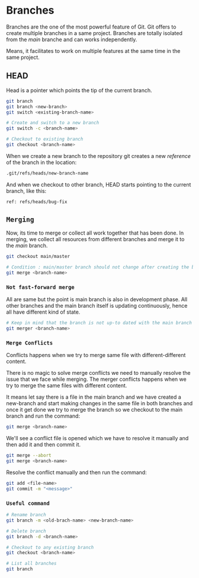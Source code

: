 # Branches

Branches are the one of the most powerful feature of Git. Git offers to create multiple branches in a same project. Branches are totally isolated from the _main_ branche and can works independently.

Means, it facilitates to work on multiple features at the same time in the same project.

## HEAD

Head is a pointer which points the tip of the current branch.

```bash
git branch
git branch <new-branch>
git switch <existing-branch-name>

# Create and switch to a new branch
git switch -c <branch-name>

# Checkout to existing branch
git checkout <branch-name>
```

When we create a new branch to the repository git creates a new _reference_ of the branch in the location:

```bash
.git/refs/heads/new-branch-name
```

And when we checkout to other branch, HEAD starts pointing to the current branch, like this:

```bash
ref: refs/heads/bug-fix
```

## `Merging`

Now, its time to merge or collect all work together that has been done. In merging, we collect all resources from different branches and merge it to the _main_ branch.

```bash
git checkout main/master

# Condition : main/master branch should not change after creating the branch
git merge <branch-name>
```

### `Not fast-forward merge`

All are same but the point is main branch is also in development phase. All other branches and the main branch itself is updating continuously, hence all have different kind of state.

```bash
# Keep in mind that the branch is not up-to dated with the main branch
git merger <branch-name>
```

### `Merge Conflicts`

Conflicts happens when we try to merge same file with different-different content.

There is no magic to solve merge conflicts we need to manually resolve the issue that we face while merging. The merger conflicts happens when we try to merge the same files with different content.

It means let say there is a file in the main branch and we have created a new-branch and start making changes in the same file in both branches and once it get done we try to merge the branch so we checkout to the main branch and run the command:

```bash
git merge <branch-name>
```

We'll see a conflict file is opened which we have to resolve it manually and then add it and then commit it.

```bash
git merge --abort
git merge <branch-name>
```

Resolve the conflict manually and then run the command:

```bash
git add <file-name>
git commit -m "<message>"
```

### `Useful command`

```bash
# Rename branch
git branch -m <old-brach-name> <new-branch-name>

# Delete branch
git branch -d <branch-name>

# Checkout to any existing branch
git checkout <branch-name>

# List all branches
git branch
```
